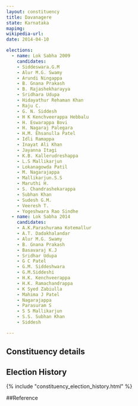 ```yaml
---
layout: constituency
title: Davanagere
state: Karnataka
mapimg: 
wikipedia-url: 
date: 2014-04-10

elections: 
  - name: Lok Sabha 2009
    candidates: 
    - Siddeswara.G.M 
    - Alur M.G. Swamy 
    - Arundi Ningappa 
    - B. Gnana Prakash 
    - B. Rajashekharayya 
    - Sridhara Udupa 
    - Hidayathur Rehaman Khan 
    - Raju C. 
    - G. N. Siddesh 
    - H K Kenchveerappa Hebbalu 
    - H. Eswarappa Bovi 
    - H. Nagaraj Palegara 
    - H.M. Ehsanulla Patel 
    - Idli Ramappa 
    - Inayat Ali Khan 
    - Jayanna Itagi 
    - K.B. Kallerudreshappa 
    - L.S Mallikarjun 
    - Lokanagowda Patil 
    - M. Nagarajappa 
    - Mallikarjun.S.S 
    - Maruthi H. 
    - S. Chandrashekarappa 
    - Subhan Khan 
    - Sudesh G.M. 
    - Veeresh T. 
    - Yogeshwara Rao Sindhe  
  - name: Lok Sabha 2014
    candidates: 
    - A.K.Parashurama Kotemallur 
    - A.T. Dadakhalandar 
    - Alur M.G. Swamy 
    - B. Gnana Prakash 
    - Basavaraj K.J 
    - Sridhar Udupa 
    - G C Patel 
    - G.M. Siddeshwara 
    - G.M.Siddeshi 
    - H.K. Kenchveerappa 
    - H.K. Ramachandrappa 
    - K Syed Zabiulla 
    - Mahima J Patel 
    - Nagarajappa 
    - Parasuram S 
    - S S Mallikarjun 
    - S.S. Subhan Khan 
    - Siddesh  

---
```


## Constituency details


## Election History
{% include "constituency_election_history.html" %}

##Reference
